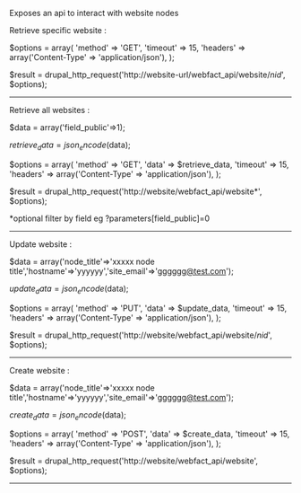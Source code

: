 Exposes an api to interact with website nodes

Retrieve specific website :

$options = array(
    'method' => 'GET',
    'timeout' => 15,
    'headers' => array('Content-Type' => 'application/json'),
);

$result = drupal_http_request('http://website-url/webfact_api/website/*nid*', $options);

***********************************************************

Retrieve all websites :

$data = array('field_public'=>1);

$retrieve_data = json_encode($data);

$options = array(
    'method' => 'GET',
    'data' => $retrieve_data,
    'timeout' => 15,
    'headers' => array('Content-Type' => 'application/json'),
);

$result = drupal_http_request('http://website/webfact_api/website*', $options);

*optional filter by field eg ?parameters[field_public]=0

***********************************************************

Update website :

$data = array('node_title'=>'xxxxx node title','hostname'=>'yyyyyy','site_email'=>'gggggg@test.com');

$update_data = json_encode($data);

$options = array(
    'method' => 'PUT',
    'data' => $update_data,
    'timeout' => 15,
    'headers' => array('Content-Type' => 'application/json'),
);

$result = drupal_http_request('http://website/webfact_api/website/*nid*', $options);

***********************************************************

Create website :

$data = array('node_title'=>'xxxxx node title','hostname'=>'yyyyyy','site_email'=>'gggggg@test.com');

$create_data = json_encode($data);

$options = array(
    'method' => 'POST',
    'data' => $create_data,
    'timeout' => 15,
    'headers' => array('Content-Type' => 'application/json'),
);

$result = drupal_http_request('http://website/webfact_api/website', $options);

***********************************************************
